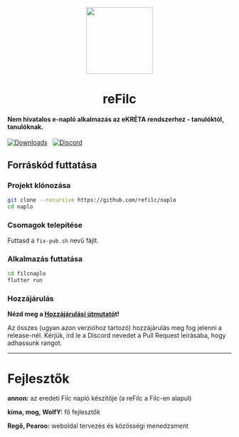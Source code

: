 <p align=center>
  <img src="https://media.discordapp.net/attachments/1111727410677825596/1113217167513624646/reFilc_Logo_Squircle.png?width=671&height=671" width=150>
  <h1 align=center><b>reFilc</b></h1>
</p>

#### Nem hivatalos e-napló alkalmazás az eKRÉTA rendszerhez - tanulóktól, tanulóknak.

[![Downloads](https://img.shields.io/github/downloads-pre/refilc/naplo/total?&logo=github&label=Let%C3%B6lt%C3%A9sek)](https://github.com/refilc/naplo/releases) &nbsp; [![Discord](https://img.shields.io/discord/1111649116020285532?logo=discord&label=Discord)](https://dc.refilc.hu)

## Forráskód futtatása

### Projekt klónozása

```sh
git clone --recursive https://github.com/refilc/naplo
cd naplo
```

### Csomagok telepítése

Futtasd a `fix-pub.sh` nevű fájlt.

### Alkalmazás futtatása

```sh
cd filcnaplo
flutter run
```

### Hozzájárulás

**Nézd meg a [Hozzájárulási útmutató](https://github.com/refilc/naplo/blob/master/CONTRIBUTING.md)t!**

Az összes (ugyan azon verzióhoz tartozó) hozzájárulás meg fog jelenni a release-nél. Kérjük, írd le a Discord nevedet a Pull Request leírásába, hogy adhassunk rangot.

-------

# Fejlesztők

**annon:** az eredeti Filc napló készítője (a reFilc a Filc-en alapul)

**kima, mog, WolfY:** fő fejlesztők

**Regő, Pearoo:** weboldal tervezés és közösségi menedzsment

